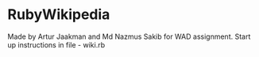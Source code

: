 # RubyWikipedia

Made by Artur Jaakman and Md Nazmus Sakib for WAD assignment. 
Start up instructions in file - wiki.rb